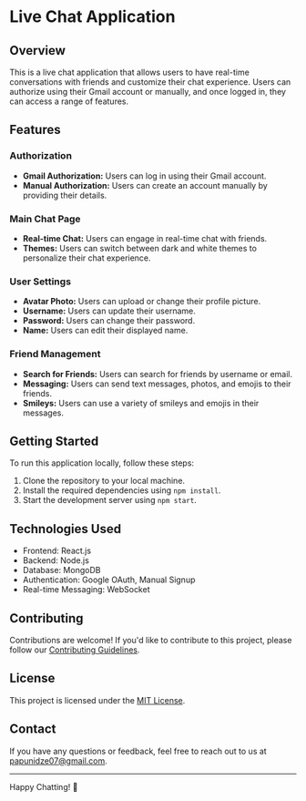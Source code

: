 # Live Chat Application

## Overview

This is a live chat application that allows users to have real-time conversations with friends and customize their chat experience. Users can authorize using their Gmail account or manually, and once logged in, they can access a range of features.

## Features

### Authorization

- **Gmail Authorization:** Users can log in using their Gmail account.
- **Manual Authorization:** Users can create an account manually by providing their details.

### Main Chat Page

- **Real-time Chat:** Users can engage in real-time chat with friends.
- **Themes:** Users can switch between dark and white themes to personalize their chat experience.

### User Settings

- **Avatar Photo:** Users can upload or change their profile picture.
- **Username:** Users can update their username.
- **Password:** Users can change their password.
- **Name:** Users can edit their displayed name.

### Friend Management

- **Search for Friends:** Users can search for friends by username or email.
- **Messaging:** Users can send text messages, photos, and emojis to their friends.
- **Smileys:** Users can use a variety of smileys and emojis in their messages.

## Getting Started

To run this application locally, follow these steps:

1. Clone the repository to your local machine.
2. Install the required dependencies using `npm install`.
3. Start the development server using `npm start`.

## Technologies Used

- Frontend: React.js
- Backend: Node.js
- Database: MongoDB
- Authentication: Google OAuth, Manual Signup
- Real-time Messaging: WebSocket

## Contributing

Contributions are welcome! If you'd like to contribute to this project, please follow our [Contributing Guidelines](CONTRIBUTING.md).

## License

This project is licensed under the [MIT License](LICENSE).

## Contact

If you have any questions or feedback, feel free to reach out to us at [papunidze07@gmail.com](mailto:papunidze07@gmail.com).

---

Happy Chatting! 🚀
